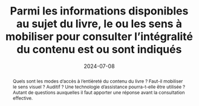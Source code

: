 ---
title: Parmi les informations disponibles au sujet du livre, le ou les sens à mobiliser pour consulter l’intégralité du contenu est ou sont indiqués
abstract: Quels sont les modes d’accès à l’entièreté du contenu du livre&nbsp;? Faut-il mobiliser le sens visuel&nbsp;? Auditif&nbsp;? Une technologie d’assistance pourra-t-elle être utilisée&nbsp;? Autant de questions auxquelles il faut apporter une réponse avant la consultation effective.
categories: 
    - "Informations avant consultation"
agrege: O0000-E083
opquast: 'N/A'
indiceebook: '83'
description: "Règle n° 083"
before: "082"
weight: "083"
after: "084"
actif: '1'
layout: rules
date: 2024-07-08
tags: 
    - "accessibilité"
    - "Utilisabilité"
objectif: 
    - "Permettre d’anticiper les moyens de consulter le livre"
    - "Limiter les risques de réclamations"
Meo: 
    - "Associer l’information au livre"
    - "Faire figurer l’information sur la page de présentation du livre"
Controle: 
    - "Vérifier la présence d’une indication sur les sens à mobiliser pour lire l’intégralité du contenu."
epubcheck: 
ace: 
humancheck: true
ReadiumGoToolkit: 
Source: 
    - "SNE"
Referentiel: 
    - "[liste 196, code 51](https://ns.editeur.org/onix/en/196/51)"
    - "[liste 196, code 52](https://ns.editeur.org/onix/en/196/52)"
steps: 
    - "Projet éditorial"
    - "Diffusion"
pertinence: 1
---